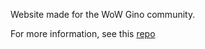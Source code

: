 Website made for the WoW Gino community.

For more information, see this [repo](https://github.com/nDerroitte/discordjs-wow-bot)
